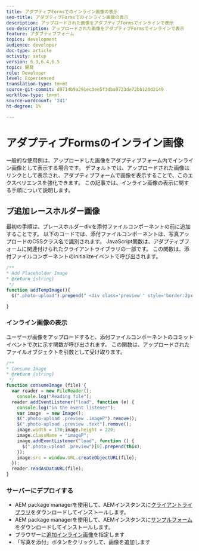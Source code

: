 ```yaml
---
title: アダプティブFormsでのインライン画像の表示
seo-title: アダプティブFormsでのインライン画像の表示
description: アップロードされた画像をアダプティブFormsでインラインで表示
seo-description: アップロードされた画像をアダプティブFormsでインラインで表示
feature: アダプティブフォーム
topics: development
audience: developer
doc-type: article
activity: setup
version: 6.3,6.4,6.5
topic: 開発
role: Developer
level: Experienced
translation-type: tm+mt
source-git-commit: d9714b9a291ec3ee5f3dba9723de72bb120d2149
workflow-type: tm+mt
source-wordcount: '241'
ht-degree: 1%

---
```



# アダプティブFormsのインライン画像

一般的な使用例は、アップロードした画像をアダプティブフォーム内でインライン画像として表示する場合です。 デフォルトでは、アップロードされた画像はリンクとして表示され、アダプティブフォームで画像を表示することで、このエクスペリエンスを強化できます。 この記事では、インライン画像の表示に関する手順について説明します。

## プ追加レースホルダー画像

最初の手順は、プレースホルダーdivを添付ファイルコンポーネントの前に追加することです。 以下のコードでは、添付ファイルコンポーネントは、写真アップロードのCSSクラス名で識別されます。 JavaScript関数は、アダプティブフォームに関連付けられたクライアントライブラリの一部です。 この関数は、添付ファイルコンポーネントのinitializeイベントで呼び出されます。

```javascript
/**
* Add Placeholder Image
* @return {string} 
 */
function addTempImage(){
  $(".photo-upload").prepend(" <div class='preview'' style='border:2px solid;height:225px;width:175px;text-align:center'><br><br><div class='text'>3.5mm * 4.5mm<br>2Mb max<br>Min 600dpi</div></div><br>");

}
```

### インライン画像の表示

ユーザーが画像をアップロードすると、添付ファイルコンポーネントのコミットイベントで次に示す関数が呼び出されます。 この関数は、アップロードされたファイルオブジェクトを引数として受け取ります。

```javascript
/**
* Consume Image
* @return {string} 
 */
function consumeImage (file) {
  var reader = new FileReader();
    console.log("Reading file");
  reader.addEventListener("load", function (e) {
    console.log("in the event listener");
    var image  = new Image();
    $(".photo-upload .preview .imageP").remove();
    $(".photo-upload .preview .text").remove();
    image.width = 170;image.height = 220;
    image.className = "imageP";
    image.addEventListener("load", function () {
      $(".photo-upload .preview")[0].prepend(this);
    });
    image.src = window.URL.createObjectURL(file);
  });
  reader.readAsDataURL(file); 
}
```

### サーバーにデプロイする

* AEM package managerを使用して、AEMインスタンスに[クライアントライブラリ](assets/inline-image-client-library.zip)をダウンロードしてインストールします。
* AEM package managerを使用して、AEMインスタンスに[サンプルフォーム](assets/inline-image-af.zip)をダウンロードしてインストールします。
* ブラウザーに[追加インライン画像](http://localhost:4502/content/dam/formsanddocuments/addinlineimage/jcr:content?wcmmode=disabled)を指定します
* 「写真を添付」ボタンをクリックして、画像を追加します